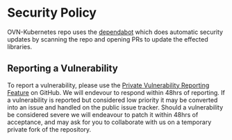 # Security Policy

OVN-Kubernetes repo uses the [dependabot](https://docs.github.com/en/code-security/dependabot/dependabot-security-updates/configuring-dependabot-security-updates) which does automatic security updates by scanning the repo and opening PRs to update the effected libraries.

## Reporting a Vulnerability

To report a vulnerability, please use the [Private Vulnerability Reporting Feature](https://docs.github.com/en/code-security/security-advisories/guidance-on-reporting-and-writing/privately-reporting-a-security-vulnerability)
on GitHub. We will endevour to respond within 48hrs of reporting.
If a vulnerability is reported but considered low priority it may be converted into an issue and handled on the public issue tracker.
Should a vulnerability be considered severe we will endeavour to patch it within 48hrs of acceptance, and may ask for you to collaborate with us on a temporary private fork of the repository.